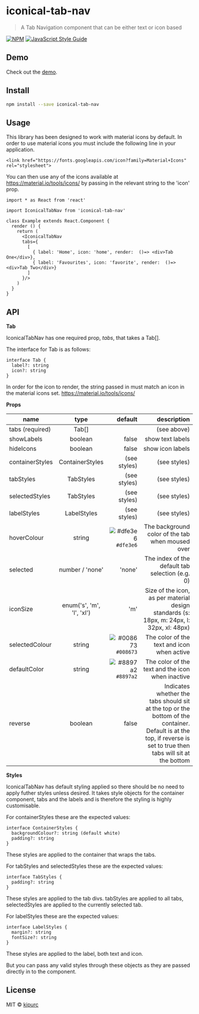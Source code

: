 # iconical-tab-nav

> A Tab Navigation component that can be either text or icon based

[![NPM](https://img.shields.io/npm/v/iconical-tab-nav.svg)](https://www.npmjs.com/package/iconical-tab-nav) [![JavaScript Style Guide](https://img.shields.io/badge/code_style-standard-brightgreen.svg)](https://standardjs.com)

## Demo

Check out the [demo](https://kirstypeee.github.io/iconical-tab-nav/).

## Install

```bash
npm install --save iconical-tab-nav
```

## Usage

This library has been designed to work with material icons by default. 
In order to use material icons you must include the following line in your application.

    <link href="https://fonts.googleapis.com/icon?family=Material+Icons" rel="stylesheet">

You can then use any of the icons available at <https://material.io/tools/icons/> by passing in the relevant string to the 'icon' prop.

```tsx
import * as React from 'react'

import IconicalTabNav from 'iconical-tab-nav'

class Example extends React.Component {
  render () {
    return (
      <IconicalTabNav 
      tabs={
        [
          { label: 'Home', icon: 'home', render:  ()=> <div>Tab One</div>}, 
          { label: 'Favourites', icon: 'favorite', render:  ()=> <div>Tab Two</div>}
        ]
      }/>
    )
  }
}
```

## API

**Tab**

IconicalTabNav has one required prop, _tabs_, that takes a Tab\[].

The interface for Tab is as follows:

    interface Tab {
      label?: string
      icon?: string
    }

In order for the icon to render, the string passed in must match an icon in the material icons set.
<https://material.io/tools/icons/>

**Props**

| name            |            type           |                                                             default |                                                                                                                                                        description |
| --------------- | :-----------------------: | ------------------------------------------------------------------: | -----------------------------------------------------------------------------------------------------------------------------------------------------------------: |
| tabs (required) |           Tab\[]          |                                                                     |                                                                                                                                                        (see above) |
| showLabels      |          boolean          |                                                               false |                                                                                                                                                   show text labels |
| hideIcons       |          boolean          |                                                               false |                                                                                                                                                   show icon labels |
| containerStyles |      ContainerStyles      |                                                        (see styles) |                                                                                                                                                       (see styles) |
| tabStyles       |         TabStyles         |                                                        (see styles) |                                                                                                                                                       (see styles) |
| selectedStyles  |         TabStyles         |                                                        (see styles) |                                                                                                                                                       (see styles) |
| labelStyles     |        LabelStyles        |                                                        (see styles) |                                                                                                                                                       (see styles) |
| hoverColour     |           string          | ![\#dfe3e6](https://placehold.it/15/dfe3e6/000000?text=+) `#dfe3e6` |                                                                                                                   The background color of the tab when moused over |
| selected        |      number / 'none'      |                                                              'none' |                                                                                                                    The index of the default tab selection (e.g. 0) |
| iconSize        | enum('s', 'm', 'l', 'xl') |                                                                 'm' |                                                                           Size of the icon, as per material design standards (s: 18px, m: 24px, l: 32px, xl: 48px) |
| selectedColour  |           string          | ![\#008673](https://placehold.it/15/008673/000000?text=+) `#008673` |                                                                                                                         The color of the text and icon when active |
| defaultColor    |           string          | ![\#8897a2](https://placehold.it/15/8897a2/000000?text=+) `#8897a2` |                                                                                                                   The color of the text and the icon when inactive |
| reverse         |          boolean          |                                                               false | Indicates whether the tabs should sit at the top or the bottom of the container. Default is at the top, if reverse is set to true then tabs will sit at the bottom |

**Styles**

IconicalTabNav has default styling applied so there should be no need to apply futher styles unless desired.
It takes style objects for the container component, tabs and the labels and is therefore the styling is highly customisable.

For containerStyles these are the expected values: 

    interface ContainerStyles {
      backgroundColour?: string (default white)
      padding?: string
    }

These styles are applied to the container that wraps the tabs.

For tabStyles and selectedStyles these are the expected values: 

    interface TabStyles {
      padding?: string
    }

These styles are applied to the tab divs. tabStyles are applied to all tabs, selectedStyles are applied to the currently selected tab.

For labelStyles these are the expected values: 

    interface LabelStyles {
      margin?: string
      fontSize?: string
    }

These styles are applied to the label, both text and icon.

But you can pass any valid styles through these objects as they are passed directly in to the component.

## License

MIT © [kipurc](https://github.com/kipurc)
